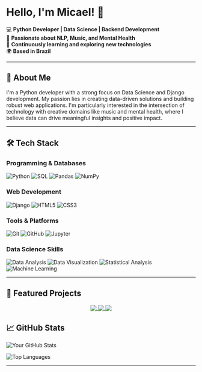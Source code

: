 # Hello, I'm Micael! 👋

💻 **Python Developer | Data Science | Backend Development**  
🎵 **Passionate about NLP, Music, and Mental Health**  
🌱 **Continuously learning and exploring new technologies**  
🌍 **Based in Brazil**

---

## 🚀 About Me

I'm a Python developer with a strong focus on Data Science and Django development. My passion lies in creating data-driven solutions and building robust web applications. I'm particularly interested in the intersection of technology with creative domains like music and mental health, where I believe data can drive meaningful insights and positive impact.

---

## 🛠️ Tech Stack

### **Programming & Databases**
![Python](https://img.shields.io/badge/Python-3776AB?style=for-the-badge&logo=python&logoColor=white)
![SQL](https://img.shields.io/badge/SQL-4479A1?style=for-the-badge&logo=postgresql&logoColor=white)
![Pandas](https://img.shields.io/badge/Pandas-150458?style=for-the-badge&logo=pandas&logoColor=white)
![NumPy](https://img.shields.io/badge/NumPy-013243?style=for-the-badge&logo=numpy&logoColor=white)

### **Web Development**
![Django](https://img.shields.io/badge/Django-092E20?style=for-the-badge&logo=django&logoColor=white)
![HTML5](https://img.shields.io/badge/HTML5-E34F26?style=for-the-badge&logo=html5&logoColor=white)
![CSS3](https://img.shields.io/badge/CSS3-1572B6?style=for-the-badge&logo=css3&logoColor=white)

### **Tools & Platforms**
![Git](https://img.shields.io/badge/Git-F05032?style=for-the-badge&logo=git&logoColor=white)
![GitHub](https://img.shields.io/badge/GitHub-181717?style=for-the-badge&logo=github&logoColor=white)
![Jupyter](https://img.shields.io/badge/Jupyter-F37626?style=for-the-badge&logo=jupyter&logoColor=white)

### **Data Science Skills**
![Data Analysis](https://img.shields.io/badge/Data%20Analysis-FF6B6B?style=for-the-badge)
![Data Visualization](https://img.shields.io/badge/Data%20Visualization-4ECDC4?style=for-the-badge)
![Statistical Analysis](https://img.shields.io/badge/Statistical%20Analysis-45B7D1?style=for-the-badge)
![Machine Learning](https://img.shields.io/badge/Machine%20Learning-96CEB4?style=for-the-badge)

---

## 💼 Featured Projects

<div align="center">

<a href="https://github.com/micaeltoscano/CRUD_Barbearia">
  <img align="center" src="https://github-readme-stats.vercel.app/api/pin/?username=micaeltoscano&repo=CRUD_Barbearia&theme=radical" />
</a>

<a href="https://github.com/micaeltoscano/Saude_Mental_e_Musica">
  <img align="center" src="https://github-readme-stats.vercel.app/api/pin/?username=micaeltoscano&repo=Saude_Mental_e_Musica&theme=radical" />
</a>

<a href="https://github.com/micaeltoscano/Analise_Dados_Paraiba">
  <img align="center" src="https://github-readme-stats.vercel.app/api/pin/?username=micaeltoscano&repo=Analise_Dados_Paraiba&theme=radical" />
</a>

</div>

## 📈 GitHub Stats

![Your GitHub Stats](https://github-readme-stats.vercel.app/api?username=micaeltoscano&show_icons=true&theme=radical)

![Top Languages](https://github-readme-stats.vercel.app/api/top-langs/?username=micaeltoscano&layout=compact&theme=radical)

---
